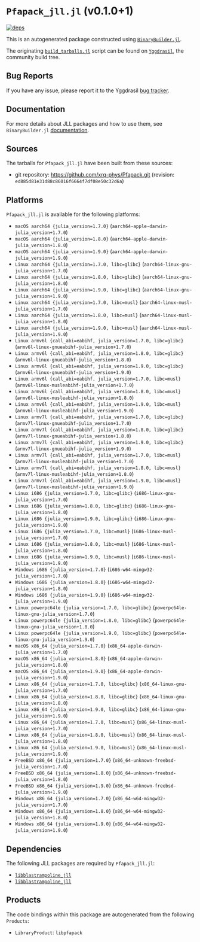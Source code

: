 # `Pfapack_jll.jl` (v0.1.0+1)

[![deps](https://juliahub.com/docs/Pfapack_jll/deps.svg)](https://juliahub.com/ui/Packages/Pfapack_jll/HOmkl?page=2)

This is an autogenerated package constructed using [`BinaryBuilder.jl`](https://github.com/JuliaPackaging/BinaryBuilder.jl).

The originating [`build_tarballs.jl`](https://github.com/JuliaPackaging/Yggdrasil/blob/223f9d8c0adfd3b5497bd9d911feaf9f17ea34a3/P/Pfapack/build_tarballs.jl) script can be found on [`Yggdrasil`](https://github.com/JuliaPackaging/Yggdrasil/), the community build tree.

## Bug Reports

If you have any issue, please report it to the Yggdrasil [bug tracker](https://github.com/JuliaPackaging/Yggdrasil/issues).

## Documentation

For more details about JLL packages and how to use them, see `BinaryBuilder.jl` [documentation](https://docs.binarybuilder.org/stable/jll/).

## Sources

The tarballs for `Pfapack_jll.jl` have been built from these sources:

* git repository: https://github.com/xrq-phys/Pfapack.git (revision: `ed885d81e31d88c86016f6664f7df08e50c32d6a`)

## Platforms

`Pfapack_jll.jl` is available for the following platforms:

* `macOS aarch64 {julia_version=1.7.0}` (`aarch64-apple-darwin-julia_version+1.7.0`)
* `macOS aarch64 {julia_version=1.8.0}` (`aarch64-apple-darwin-julia_version+1.8.0`)
* `macOS aarch64 {julia_version=1.9.0}` (`aarch64-apple-darwin-julia_version+1.9.0`)
* `Linux aarch64 {julia_version=1.7.0, libc=glibc}` (`aarch64-linux-gnu-julia_version+1.7.0`)
* `Linux aarch64 {julia_version=1.8.0, libc=glibc}` (`aarch64-linux-gnu-julia_version+1.8.0`)
* `Linux aarch64 {julia_version=1.9.0, libc=glibc}` (`aarch64-linux-gnu-julia_version+1.9.0`)
* `Linux aarch64 {julia_version=1.7.0, libc=musl}` (`aarch64-linux-musl-julia_version+1.7.0`)
* `Linux aarch64 {julia_version=1.8.0, libc=musl}` (`aarch64-linux-musl-julia_version+1.8.0`)
* `Linux aarch64 {julia_version=1.9.0, libc=musl}` (`aarch64-linux-musl-julia_version+1.9.0`)
* `Linux armv6l {call_abi=eabihf, julia_version=1.7.0, libc=glibc}` (`armv6l-linux-gnueabihf-julia_version+1.7.0`)
* `Linux armv6l {call_abi=eabihf, julia_version=1.8.0, libc=glibc}` (`armv6l-linux-gnueabihf-julia_version+1.8.0`)
* `Linux armv6l {call_abi=eabihf, julia_version=1.9.0, libc=glibc}` (`armv6l-linux-gnueabihf-julia_version+1.9.0`)
* `Linux armv6l {call_abi=eabihf, julia_version=1.7.0, libc=musl}` (`armv6l-linux-musleabihf-julia_version+1.7.0`)
* `Linux armv6l {call_abi=eabihf, julia_version=1.8.0, libc=musl}` (`armv6l-linux-musleabihf-julia_version+1.8.0`)
* `Linux armv6l {call_abi=eabihf, julia_version=1.9.0, libc=musl}` (`armv6l-linux-musleabihf-julia_version+1.9.0`)
* `Linux armv7l {call_abi=eabihf, julia_version=1.7.0, libc=glibc}` (`armv7l-linux-gnueabihf-julia_version+1.7.0`)
* `Linux armv7l {call_abi=eabihf, julia_version=1.8.0, libc=glibc}` (`armv7l-linux-gnueabihf-julia_version+1.8.0`)
* `Linux armv7l {call_abi=eabihf, julia_version=1.9.0, libc=glibc}` (`armv7l-linux-gnueabihf-julia_version+1.9.0`)
* `Linux armv7l {call_abi=eabihf, julia_version=1.7.0, libc=musl}` (`armv7l-linux-musleabihf-julia_version+1.7.0`)
* `Linux armv7l {call_abi=eabihf, julia_version=1.8.0, libc=musl}` (`armv7l-linux-musleabihf-julia_version+1.8.0`)
* `Linux armv7l {call_abi=eabihf, julia_version=1.9.0, libc=musl}` (`armv7l-linux-musleabihf-julia_version+1.9.0`)
* `Linux i686 {julia_version=1.7.0, libc=glibc}` (`i686-linux-gnu-julia_version+1.7.0`)
* `Linux i686 {julia_version=1.8.0, libc=glibc}` (`i686-linux-gnu-julia_version+1.8.0`)
* `Linux i686 {julia_version=1.9.0, libc=glibc}` (`i686-linux-gnu-julia_version+1.9.0`)
* `Linux i686 {julia_version=1.7.0, libc=musl}` (`i686-linux-musl-julia_version+1.7.0`)
* `Linux i686 {julia_version=1.8.0, libc=musl}` (`i686-linux-musl-julia_version+1.8.0`)
* `Linux i686 {julia_version=1.9.0, libc=musl}` (`i686-linux-musl-julia_version+1.9.0`)
* `Windows i686 {julia_version=1.7.0}` (`i686-w64-mingw32-julia_version+1.7.0`)
* `Windows i686 {julia_version=1.8.0}` (`i686-w64-mingw32-julia_version+1.8.0`)
* `Windows i686 {julia_version=1.9.0}` (`i686-w64-mingw32-julia_version+1.9.0`)
* `Linux powerpc64le {julia_version=1.7.0, libc=glibc}` (`powerpc64le-linux-gnu-julia_version+1.7.0`)
* `Linux powerpc64le {julia_version=1.8.0, libc=glibc}` (`powerpc64le-linux-gnu-julia_version+1.8.0`)
* `Linux powerpc64le {julia_version=1.9.0, libc=glibc}` (`powerpc64le-linux-gnu-julia_version+1.9.0`)
* `macOS x86_64 {julia_version=1.7.0}` (`x86_64-apple-darwin-julia_version+1.7.0`)
* `macOS x86_64 {julia_version=1.8.0}` (`x86_64-apple-darwin-julia_version+1.8.0`)
* `macOS x86_64 {julia_version=1.9.0}` (`x86_64-apple-darwin-julia_version+1.9.0`)
* `Linux x86_64 {julia_version=1.7.0, libc=glibc}` (`x86_64-linux-gnu-julia_version+1.7.0`)
* `Linux x86_64 {julia_version=1.8.0, libc=glibc}` (`x86_64-linux-gnu-julia_version+1.8.0`)
* `Linux x86_64 {julia_version=1.9.0, libc=glibc}` (`x86_64-linux-gnu-julia_version+1.9.0`)
* `Linux x86_64 {julia_version=1.7.0, libc=musl}` (`x86_64-linux-musl-julia_version+1.7.0`)
* `Linux x86_64 {julia_version=1.8.0, libc=musl}` (`x86_64-linux-musl-julia_version+1.8.0`)
* `Linux x86_64 {julia_version=1.9.0, libc=musl}` (`x86_64-linux-musl-julia_version+1.9.0`)
* `FreeBSD x86_64 {julia_version=1.7.0}` (`x86_64-unknown-freebsd-julia_version+1.7.0`)
* `FreeBSD x86_64 {julia_version=1.8.0}` (`x86_64-unknown-freebsd-julia_version+1.8.0`)
* `FreeBSD x86_64 {julia_version=1.9.0}` (`x86_64-unknown-freebsd-julia_version+1.9.0`)
* `Windows x86_64 {julia_version=1.7.0}` (`x86_64-w64-mingw32-julia_version+1.7.0`)
* `Windows x86_64 {julia_version=1.8.0}` (`x86_64-w64-mingw32-julia_version+1.8.0`)
* `Windows x86_64 {julia_version=1.9.0}` (`x86_64-w64-mingw32-julia_version+1.9.0`)

## Dependencies

The following JLL packages are required by `Pfapack_jll.jl`:

* [`libblastrampoline_jll`](https://github.com/JuliaBinaryWrappers/libblastrampoline_jll.jl)
* [`libblastrampoline_jll`](https://github.com/JuliaBinaryWrappers/libblastrampoline_jll.jl)

## Products

The code bindings within this package are autogenerated from the following `Products`:

* `LibraryProduct`: `libpfapack`
